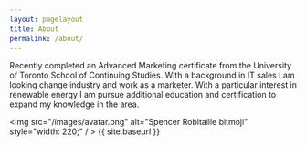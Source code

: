 ```yaml
---
layout: pagelayout
title: About
permalink: /about/
---
```


Recently completed an Advanced Marketing certificate from the University of Toronto School of Continuing Studies. With a background in IT sales I am looking change industry and work as a marketer. With a particular interest in renewable energy I am pursue additional education and certification to expand my knowledge in the area.

<p align="center">

<img src="/images/avatar.png" alt="Spencer Robitaille bitmoji" style="width: 220;" / > {{ site.baseurl }}

</p>

